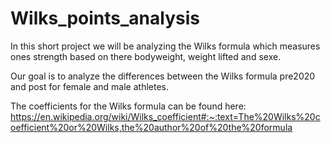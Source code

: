 # Wilks_points_analysis

In this short project we will be analyzing the Wilks formula which measures ones strength based on there bodyweight, weight lifted and sexe.

Our goal is to analyze the differences between the Wilks formula pre2020 and post for female and male athletes.

The coefficients for the Wilks formula can be found here:
https://en.wikipedia.org/wiki/Wilks_coefficient#:~:text=The%20Wilks%20coefficient%20or%20Wilks,the%20author%20of%20the%20formula
